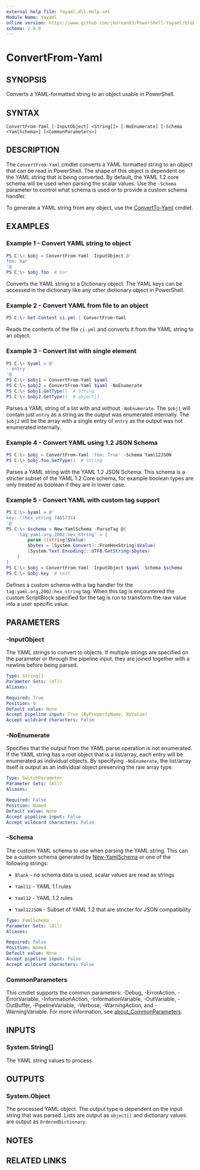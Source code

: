 ```yaml
---
external help file: Yayaml.dll-Help.xml
Module Name: Yayaml
online version: https://www.github.com/jborean93/PowerShell-Yayaml/blob/main/docs/en-US/ConvertFrom-Yaml.md
schema: 2.0.0
---
```


# ConvertFrom-Yaml

## SYNOPSIS
Converts a YAML-formatted string to an object usable in PowerShell.

## SYNTAX

```
ConvertFrom-Yaml [-InputObject] <String[]> [-NoEnumerate] [-Schema <YamlSchema>] [<CommonParameters>]
```

## DESCRIPTION
The `ConvertFrom-Yaml` cmdlet converts a YAML formatted string to an object that can be read in PowerShell.
The shape of this object is dependent on the YAML string that is being converted.
By default, the YAML 1.2 core schema will be used when parsing the scalar values.
Use the `-Schema` parameter to control what schema is used or to provide a custom schema handler.

To generate a YAML string from any object, use the [ConvertTo-Yaml](./ConvertTo-Yaml.md) cmdlet.

## EXAMPLES

### Example 1 - Convert YAML string to object
```powershell
PS C:\> $obj = ConvertFrom-Yaml -InputObject @'
foo: bar
'@
PS C:\> $obj.foo  # bar
```

Converts the YAML string to a Dictionary object.
The YAML keys can be accessed in the dictionary like any other dictionary object in PowerShell.

### Example 2 - Convert YAML from file to an object
```powershell
PS C:\> Get-Content ci.yml | ConvertFrom-Yaml
```

Reads the contents of the file `ci.yml` and converts it from the YAML string to an object.

### Example 3 - Convert list with single element
```powershell
PS C:\> $yaml = @'
- entry
'@
PS C:\> $obj1 = ConvertFrom-Yaml $yaml
PS C:\> $obj2 = ConvertFrom-Yaml $yaml -NoEnumerate
PS C:\> $obj1.GetType()  # String
PS C:\> $obj2.GetType()  # object[]
```

Parses a YAML string of a list with and without `-NoEnumerate`.
The `$obj1` will contain just `entry` as a string as the output was enumerated internally.
The `$obj2` will be the array with a single entry of `entry` as the output was not enumerated internally.

### Example 4 - Convert YAML using 1.2 JSON Schema
```powershell
PS C:\> $obj = ConvertFrom-Yaml 'foo: True' -Schema Yaml12JSON
PS C:\> $obj.foo.GetType()  # String
```

Parses a YAML string with the YAML 1.2 JSON Schema.
This schema is a stricter subset of the YAML 1.2 Core schema, for example boolean types are only treated as boolean if they are in lower case.

### Example 5 - Convert YAML with custom tag support
```powershell
PS C:\> $yaml = @'
key: !!hex_string 74657374
'@
PS C:\> $schema = New-YamlSchema -ParseTag @{
    'tag:yaml.org,2002:hex_string' = {
        param ([string]$Value)
        $bytes = [System.Convert]::FromHexString($Value)
        [System.Text.Encoding]::UTF8.GetString($bytes)
    }
}
PS C:\> $obj = ConvertFrom-Yaml -InputObject $yaml -Schema $schema
PS C:\> $obj.key  # test
```

Defines a custom schema with a tag handler for the `tag:yaml.org,2002:hex_string` tag.
When this tag is encountered the custom ScriptBlock specified for the tag is run to transform the raw value into a user specific value.

## PARAMETERS

### -InputObject
The YAML strings to convert to objects.
If multiple strings are specified on the parameter or through the pipeline input, they are joined together with a newline before being parsed.

```yaml
Type: String[]
Parameter Sets: (All)
Aliases:

Required: True
Position: 0
Default value: None
Accept pipeline input: True (ByPropertyName, ByValue)
Accept wildcard characters: False
```

### -NoEnumerate
Specifies that the output from the YAML parse operation is not enumerated.
If the YAML string has a root object that is a list/array, each entry will be enumerated as individual objects.
By specifying `-NoEnumerate`, the list/array itself is output as an individual object preserving the raw array type.

```yaml
Type: SwitchParameter
Parameter Sets: (All)
Aliases:

Required: False
Position: Named
Default value: None
Accept pipeline input: False
Accept wildcard characters: False
```

### -Schema
The custom YAML schema to use when parsing the YAML string.
This can be a custom schema generated by [New-YamlSchema](./New-YamlSchema.md) or one of the following strings:

+ `Blank` - no schema data is used, scalar values are read as strings

+ `Yaml11` - YAML 1.1 rules

+ `Yaml12` - YAML 1.2 rules

+ `Yaml12JSON` - Subset of YAML 1.2 that are stricter for JSON compatibility

```yaml
Type: YamlSchema
Parameter Sets: (All)
Aliases:

Required: False
Position: Named
Default value: None
Accept pipeline input: False
Accept wildcard characters: False
```

### CommonParameters
This cmdlet supports the common parameters: -Debug, -ErrorAction, -ErrorVariable, -InformationAction, -InformationVariable, -OutVariable, -OutBuffer, -PipelineVariable, -Verbose, -WarningAction, and -WarningVariable. For more information, see [about_CommonParameters](http://go.microsoft.com/fwlink/?LinkID=113216).

## INPUTS

### System.String[]
The YAML string values to process.

## OUTPUTS

### System.Object
The processed YAML object. The output type is dependent on the input string that was parsed. Lists are output as `object[]` and dictionary values are output as `OrderedDictionary`.

## NOTES

## RELATED LINKS

